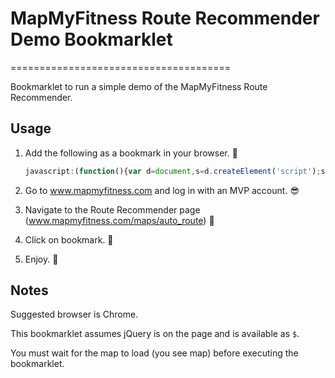 # MapMyFitness Route Recommender Demo Bookmarklet
======================================

Bookmarklet to run a simple demo of the MapMyFitness Route Recommender.

## Usage

1. Add the following as a bookmark in your browser. :facepunch: 

    ```javascript
    javascript:(function(){var d=document,s=d.createElement('script');s.src='https://raw.github.com/msteitle/mmf-route-recommender-demo-bookmarklet/master/bookmarklet.js';d.body.appendChild(s);}())
    ```

2. Go to www.mapmyfitness.com and log in with an MVP account. :sunglasses: 

3. Navigate to the Route Recommender page (www.mapmyfitness.com/maps/auto_route) :rocket: 

4. Click on bookmark. :bookmark: 

5. Enjoy. :dancers: 

## Notes

Suggested browser is Chrome.

This bookmarklet assumes jQuery is on the page and is available as `$`.

You must wait for the map to load (you see map) before executing the bookmarklet.
